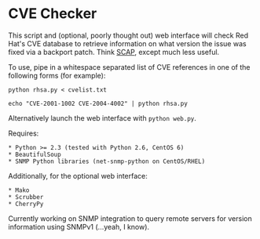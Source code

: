 CVE Checker
===========

This script and (optional, poorly thought out) web interface will check Red Hat's CVE database to retrieve information on what version the issue was fixed via a backport patch. Think [SCAP](http://en.wikipedia.org/wiki/Security_Content_Automation_Protocol), except much less useful.

To use, pipe in a whitespace separated list of CVE references in one of the following forms (for example):

   `python rhsa.py < cvelist.txt`

   `echo "CVE-2001-1002 CVE-2004-4002" | python rhsa.py`

Alternatively launch the web interface with `python web.py`.

Requires:

    * Python >= 2.3 (tested with Python 2.6, CentOS 6)
    * BeautifulSoup
    * SNMP Python libraries (net-snmp-python on CentOS/RHEL)
    
Additionally, for the optional web interface:
    
    * Mako
    * Scrubber
    * CherryPy

Currently working on SNMP integration to query remote servers for version information using SNMPv1 (...yeah, I know). 
